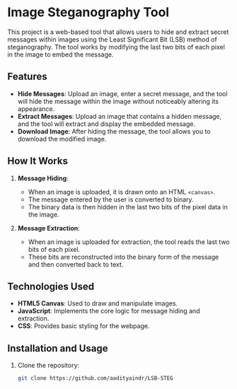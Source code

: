 # Image Steganography Tool

This project is a web-based tool that allows users to hide and extract secret messages within images using the Least Significant Bit (LSB) method of steganography. The tool works by modifying the last two bits of each pixel in the image to embed the message.

## Features

- **Hide Messages**: Upload an image, enter a secret message, and the tool will hide the message within the image without noticeably altering its appearance.
- **Extract Messages**: Upload an image that contains a hidden message, and the tool will extract and display the embedded message.
- **Download Image**: After hiding the message, the tool allows you to download the modified image.

## How It Works

1. **Message Hiding**:
   - When an image is uploaded, it is drawn onto an HTML `<canvas>`.
   - The message entered by the user is converted to binary.
   - The binary data is then hidden in the last two bits of the pixel data in the image.

2. **Message Extraction**:
   - When an image is uploaded for extraction, the tool reads the last two bits of each pixel.
   - These bits are reconstructed into the binary form of the message and then converted back to text.

## Technologies Used

- **HTML5 Canvas**: Used to draw and manipulate images.
- **JavaScript**: Implements the core logic for message hiding and extraction.
- **CSS**: Provides basic styling for the webpage.

## Installation and Usage

1. Clone the repository:
   ```bash
   git clone https://github.com/aadityaindr/LSB-STEG
